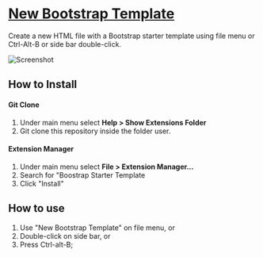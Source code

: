 # [New Bootstrap Template](https://github.com/JTruax/bootstrap-starter-template)

Create a new HTML file with a Bootstrap starter template using file menu or Ctrl-Alt-B or side bar double-click.

![Screenshot](http://justintruax.com/wp-content/uploads/2017/08/bootstrap-starter-template.gif)

## How to Install

#### Git Clone

1. Under main menu select **Help > Show Extensions Folder**
2. Git clone this repository inside the folder user.

#### Extension Manager

1. Under main menu select **File > Extension Manager...**
2. Search for "Boostrap Starter Template
3. Click "Install"

## How to use

1. Use "New Bootstrap Template" on file menu, or
2. Double-click on side bar, or
3. Press Ctrl-alt-B;
